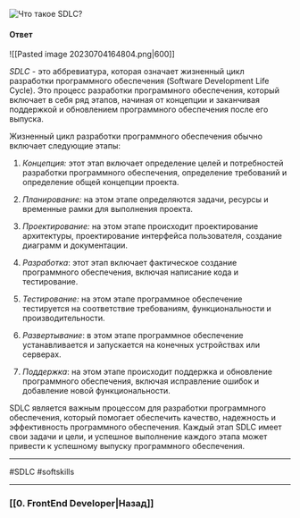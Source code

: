 ![Что такое SDLC?](https://youtu.be/nTE4qvSvxXY?t=49)

#### Ответ

![[Pasted image 20230704164804.png|600]]

*SDLC* - это аббревиатура, которая означает жизненный цикл разработки программного обеспечения (Software Development Life Cycle). Это процесс разработки программного обеспечения, который включает в себя ряд этапов, начиная от концепции и заканчивая поддержкой и обновлением программного обеспечения после его выпуска.

Жизненный цикл разработки программного обеспечения обычно включает следующие этапы:

1. *Концепция:* этот этап включает определение целей и потребностей разработки программного обеспечения, определение требований и определение общей концепции проекта.
    
2. *Планирование:* на этом этапе определяются задачи, ресурсы и временные рамки для выполнения проекта.
    
3. *Проектирование:* на этом этапе происходит проектирование архитектуры, проектирование интерфейса пользователя, создание диаграмм и документации.
    
4. *Разработка*: этот этап включает фактическое создание программного обеспечения, включая написание кода и тестирование.
    
5. *Тестирование:* на этом этапе программное обеспечение тестируется на соответствие требованиям, функциональности и производительности.
    
6. *Развертывание*: в этом этапе программное обеспечение устанавливается и запускается на конечных устройствах или серверах.
    
7. *Поддержка*: на этом этапе происходит поддержка и обновление программного обеспечения, включая исправление ошибок и добавление новой функциональности.
    

SDLC является важным процессом для разработки программного обеспечения, который помогает обеспечить качество, надежность и эффективность программного обеспечения. Каждый этап SDLC имеет свои задачи и цели, и успешное выполнение каждого этапа может привести к успешному выпуску программного обеспечения.

___
#SDLC #softskills 

___

### [[0. FrontEnd Developer|Назад]]
